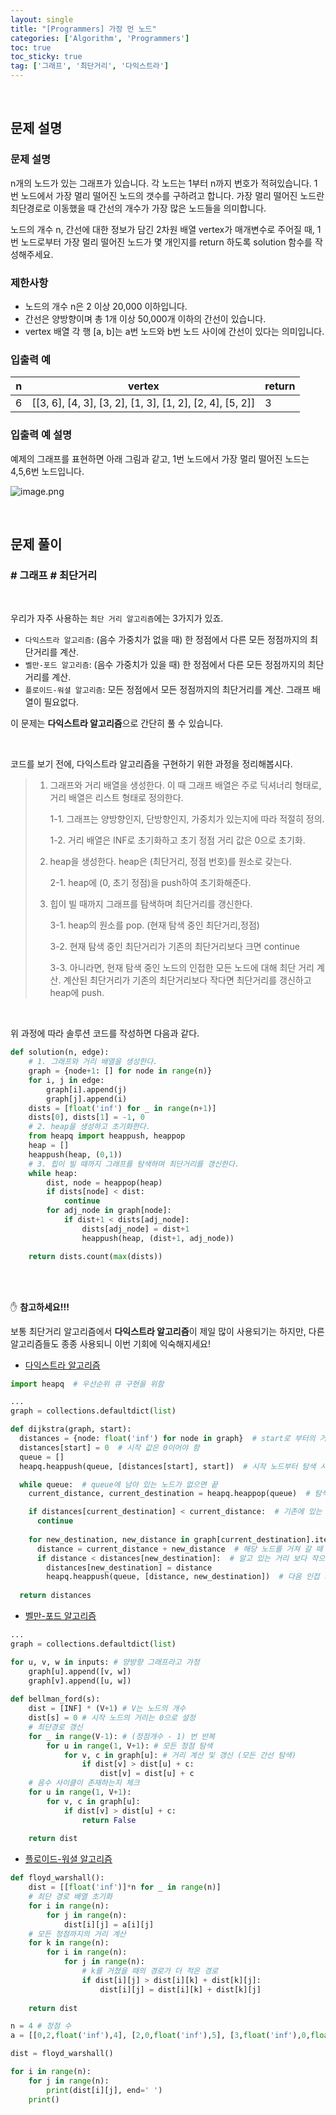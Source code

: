 ```yaml
---
layout: single
title: "[Programmers] 가장 먼 노드"
categories: ['Algorithm', 'Programmers']
toc: true
toc_sticky: true
tag: ['그래프', '최단거리', '다익스트라']
---
```




<br>

## 문제 설명

### 문제 설명

n개의 노드가 있는 그래프가 있습니다. 각 노드는 1부터 n까지 번호가 적혀있습니다. 1번 노드에서 가장 멀리 떨어진 노드의 갯수를 구하려고 합니다. 가장 멀리 떨어진 노드란 최단경로로 이동했을 때 간선의 개수가 가장 많은 노드들을 의미합니다.

노드의 개수 n, 간선에 대한 정보가 담긴 2차원 배열 vertex가 매개변수로 주어질 때, 1번 노드로부터 가장 멀리 떨어진 노드가 몇 개인지를 return 하도록 solution 함수를 작성해주세요.

### 제한사항

* 노드의 개수 n은 2 이상 20,000 이하입니다.
* 간선은 양방향이며 총 1개 이상 50,000개 이하의 간선이 있습니다.
* vertex 배열 각 행 [a, b]는 a번 노드와 b번 노드 사이에 간선이 있다는 의미입니다.

### 입출력 예

| n    | vertex                                                   | return |
| ---- | -------------------------------------------------------- | ------ |
| 6    | [[3, 6], [4, 3], [3, 2], [1, 3], [1, 2], [2, 4], [5, 2]] | 3      |

### 입출력 예 설명

예제의 그래프를 표현하면 아래 그림과 같고, 1번 노드에서 가장 멀리 떨어진 노드는 4,5,6번 노드입니다.

![image.png](https://grepp-programmers.s3.amazonaws.com/files/ybm/fadbae38bb/dec85ab5-0273-47b3-ba73-fc0b5f6be28a.png)<br>

<br>

## 문제 풀이

### \# 그래프 \# 최단거리

<br>

우리가 자주 사용하는 `최단 거리 알고리즘`에는 3가지가 있죠. 

* `다익스트라 알고리즘`: (음수 가중치가 없을 때) 한 정점에서 다른 모든 정점까지의 최단거리를 계산. 
* `벨만-포드 알고리즘`: (음수 가중치가 있을 때) 한 정점에서 다른 모든 정점까지의 최단거리를 계산. 
* `플로이드-워셜 알고리즘`: 모든 정점에서 모든 정점까지의 최단거리를 계산. 그래프 배열이 필요없다. 

이 문제는 **다익스트라 알고리즘**으로 간단히 풀 수 있습니다. 

<br>

코드를 보기 전에, 다익스트라 알고리즘을 구현하기 위한 과정을 정리해봅시다. 

> 1. 그래프와 거리 배열을 생성한다. 이 때 그래프 배열은 주로 딕셔너리 형태로, 거리 배열은 리스트 형태로 정의한다. 
>
>    1-1. 그래프는 양방향인지, 단방향인지, 가중치가 있는지에 따라 적절히 정의. 
>
>    1-2. 거리 배열은 INF로 초기화하고 초기 정점 거리 값은 0으로 초기화. 
>
> 2. heap을 생성한다. heap은 (최단거리, 정점 번호)를 원소로 갖는다. 
>
>    2-1. heap에 (0, 초기 정점)을 push하여 초기화해준다. 
>
> 3. 힙이 빌 때까지 그래프를 탐색하며 최단거리를 갱신한다. 
>
>    3-1. heap의 원소를 pop. (현재 탐색 중인 최단거리,정점)
>
>    3-2. 현재 탐색 중인 최단거리가 기존의 최단거리보다 크면 continue
>
>    3-3. 아니라면, 현재 탐색 중인 노드의 인접한 모든 노드에 대해 최단 거리 계산. 계산된 최단거리가 기존의 최단거리보다 작다면 최단거리를 갱신하고 heap에 push. 

<br>

위 과정에 따라 솔루션 코드를 작성하면 다음과 같다. 

```python
def solution(n, edge):
    # 1. 그래프와 거리 배열을 생성한다.
    graph = {node+1: [] for node in range(n)}
    for i, j in edge:
        graph[i].append(j)
        graph[j].append(i)
    dists = [float('inf') for _ in range(n+1)]
    dists[0], dists[1] = -1, 0
    # 2. heap을 생성하고 초기화한다. 
    from heapq import heappush, heappop
    heap = []
    heappush(heap, (0,1))
    # 3. 힙이 빌 때까지 그래프를 탐색하며 최단거리를 갱신한다. 
    while heap:
        dist, node = heappop(heap)
        if dists[node] < dist: 
            continue
        for adj_node in graph[node]:
            if dist+1 < dists[adj_node]:
                dists[adj_node] = dist+1
                heappush(heap, (dist+1, adj_node))

    return dists.count(max(dists))
```

<br>

<br>

✋ **참고하세요!!!**

보통 최단거리 알고리즘에서 **다익스트라 알고리즘**이 제일 많이 사용되기는 하지만, 다른 알고리즘들도 종종 사용되니 이번 기회에 익숙해지세요!

* [다익스트라 알고리즘](https://justkode.kr/algorithm/python-dijkstra)

```python
import heapq  # 우선순위 큐 구현을 위함

... 
graph = collections.defaultdict(list) 

def dijkstra(graph, start):
  distances = {node: float('inf') for node in graph}  # start로 부터의 거리 값을 저장하기 위함
  distances[start] = 0  # 시작 값은 0이어야 함
  queue = []
  heapq.heappush(queue, [distances[start], start])  # 시작 노드부터 탐색 시작 하기 위함.

  while queue:  # queue에 남아 있는 노드가 없으면 끝
    current_distance, current_destination = heapq.heappop(queue)  # 탐색 할 노드, 거리를 가져옴.

    if distances[current_destination] < current_distance:  # 기존에 있는 거리보다 길다면, 볼 필요도 없음
      continue
    
    for new_destination, new_distance in graph[current_destination].items():
      distance = current_distance + new_distance  # 해당 노드를 거쳐 갈 때 거리
      if distance < distances[new_destination]:  # 알고 있는 거리 보다 작으면 갱신
        distances[new_destination] = distance
        heapq.heappush(queue, [distance, new_destination])  # 다음 인접 거리를 계산 하기 위해 큐에 삽입
    
  return distances
```

* [벨만-포드 알고리즘](https://cotak.tistory.com/90)

```python
... 
graph = collections.defaultdict(list) 

for u, v, w in inputs: # 양방향 그래프라고 가정 
    graph[u].append([v, w]) 
    graph[v].append([u, w]) 
    
def bellman_ford(s): 
    dist = [INF] * (V+1) # V는 노드의 개수 
    dist[s] = 0 # 시작 노드의 거리는 0으로 설정 
    # 최단경로 갱신
    for _ in range(V-1): # (정점개수 - 1) 번 반복
        for u in range(1, V+1): # 모든 정점 탐색
            for v, c in graph[u]: # 거리 계산 및 갱신 (모든 간선 탐색)
                if dist[v] > dist[u] + c: 
                    dist[v] = dist[u] + c 
    # 음수 사이클이 존재하는지 체크 
    for u in range(1, V+1): 
        for v, c in graph[u]: 
            if dist[v] > dist[u] + c: 
                return False 
            
    return dist
```

* [플로이드-워셜 알고리즘](https://it-garden.tistory.com/247)

```python
def floyd_warshall():
    dist = [[float('inf')]*n for _ in range(n)]
    # 최단 경로 배열 초기화
    for i in range(n):
        for j in range(n):
            dist[i][j] = a[i][j]
    # 모든 정점까지의 거리 계산
    for k in range(n):
        for i in range(n):
            for j in range(n):
                # k를 거쳤을 때의 경로가 더 적은 경로
                if dist[i][j] > dist[i][k] + dist[k][j]:
                    dist[i][j] = dist[i][k] + dist[k][j]
                    
    return dist

n = 4 # 정점 수
a = [[0,2,float('inf'),4], [2,0,float('inf'),5], [3,float('inf'),0,float('inf')], [float('inf'),2,1,0]] # a에서 b까지의 거리 정보

dist = floyd_warshall()

for i in range(n):
    for j in range(n):
        print(dist[i][j], end=' ')
    print()
```

















